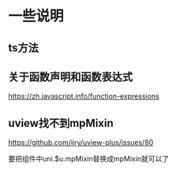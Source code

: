 # 一些说明

## ts方法

## 关于函数声明和函数表达式

<https://zh.javascript.info/function-expressions>

## uview找不到mpMixin

<https://github.com/ijry/uview-plus/issues/80>

要把组件中uni.$u.mpMixin替换成mpMixin就可以了
